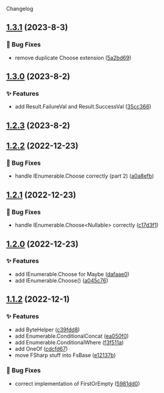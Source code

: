 Changelog
<a name="1.3.1"></a>
## [1.3.1](https://www.github.com/kyleratti/FruityFoundation/releases/tag/v1.3.1) (2023-8-3)

### 🐛 Bug Fixes

* remove duplicate Choose extension ([5a2bd69](https://www.github.com/kyleratti/FruityFoundation/commit/5a2bd690f76749df09262a251dd967bd22905158))

<a name="1.3.0"></a>
## [1.3.0](https://www.github.com/kyleratti/FruityFoundation/releases/tag/v1.3.0) (2023-8-2)

### ✨ Features

* add Result.FailureVal and Result.SuccessVal ([35cc366](https://www.github.com/kyleratti/FruityFoundation/commit/35cc366856d20d77f9f1feaf56fa1bfde6dd6d27))

<a name="1.2.3"></a>
## [1.2.3](https://www.github.com/kyleratti/FruityFoundation/releases/tag/v1.2.3) (2023-8-2)

<a name="1.2.2"></a>
## [1.2.2](https://www.github.com/kyleratti/FruityFoundation/releases/tag/v1.2.2) (2022-12-23)

### 🐛 Bug Fixes

* handle IEnumerable.Choose<TRefType> correctly (part 2) ([a0a8efb](https://www.github.com/kyleratti/FruityFoundation/commit/a0a8efb854d59d978d677d7a427e51392c9eb8e2))

<a name="1.2.1"></a>
## [1.2.1](https://www.github.com/kyleratti/FruityFoundation/releases/tag/v1.2.1) (2022-12-23)

### 🐛 Bug Fixes

* handle IEnumerable.Choose<Nullable<TStruct>> correctly ([c17d3f1](https://www.github.com/kyleratti/FruityFoundation/commit/c17d3f10d47cc5ce4332b0a96155c5e9814a1a68))

<a name="1.2.0"></a>
## [1.2.0](https://www.github.com/kyleratti/FruityFoundation/releases/tag/v1.2.0) (2022-12-23)

### ✨ Features

* add IEnumerable<T>.Choose for Maybe ([dafaae0](https://www.github.com/kyleratti/FruityFoundation/commit/dafaae0fabe1fc8c02e26a8b7a0c650ff261f807))
* add IEnumerable<T>.Choose() ([a045c76](https://www.github.com/kyleratti/FruityFoundation/commit/a045c76140d8e0b369ec6edc18548226e61a38af))

<a name="1.1.2"></a>
## [1.1.2](https://www.github.com/kyleratti/FruityFoundation/releases/tag/v1.1.2) (2022-12-1)

### ✨ Features

* add ByteHelper ([c39fdd8](https://www.github.com/kyleratti/FruityFoundation/commit/c39fdd86ec0d5c0639aed1149f4924aadf822363))
* add Enumerable.ConditionalConcat ([ea050f0](https://www.github.com/kyleratti/FruityFoundation/commit/ea050f098aa50c95b04fb098d07aecb666d577f8))
* add Enumerable.ConditionalWhere ([f3f511a](https://www.github.com/kyleratti/FruityFoundation/commit/f3f511ad3690216e3f59fe99c8c4a12de56c476e))
* add OneOf ([cdcfd67](https://www.github.com/kyleratti/FruityFoundation/commit/cdcfd671f01e683a763651ff74e927a46a429efb))
* move FSharp stuff into FsBase ([e12137b](https://www.github.com/kyleratti/FruityFoundation/commit/e12137b3021d94e329c7bf866b97018613f983bf))

### 🐛 Bug Fixes

* correct implementation of FirstOrEmpty ([5981dd0](https://www.github.com/kyleratti/FruityFoundation/commit/5981dd081dc5a56ae05543e6d19e295ac1321893))

